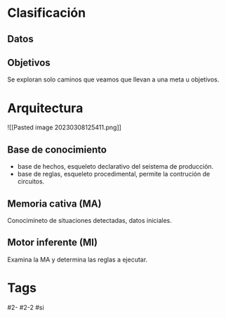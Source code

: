 # Clasificación
## Datos

## Objetivos
Se exploran solo caminos que veamos que llevan a una meta u objetivos.
# Arquitectura
![[Pasted image 20230308125411.png]]
## Base de conocimiento
- base de hechos, esqueleto declarativo del seistema de producción.
- base de reglas, esqueleto procedimental, permite la contrución de circuitos.
## Memoria cativa (MA)
Conocimineto de situaciones detectadas, datos iniciales.
## Motor inferente (MI)
Examina la MA y determina las reglas a ejecutar.
# Tags
#2- 
#2-2 
#si